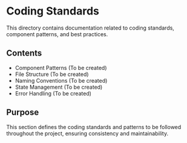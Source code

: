 # Coding Standards
This directory contains documentation related to coding standards, component patterns, and best practices.
## Contents
- Component Patterns (To be created)
- File Structure (To be created)
- Naming Conventions (To be created)
- State Management (To be created)
- Error Handling (To be created)
## Purpose
This section defines the coding standards and patterns to be followed throughout the project, ensuring consistency and maintainability. 